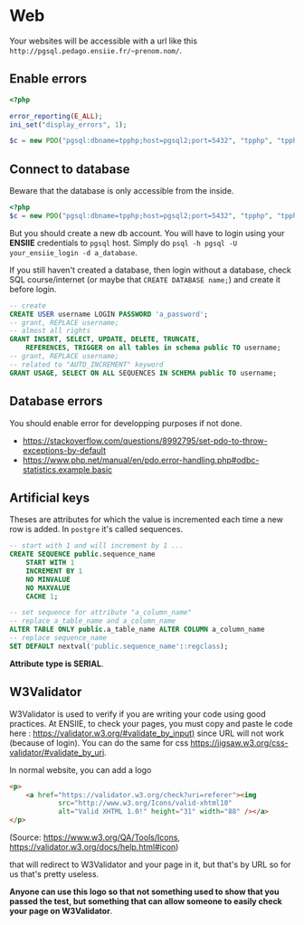 # Web

Your websites will be accessible
with a url like this ``http://pgsql.pedago.ensiie.fr/~prenom.nom/``.


## Enable errors

```php
<?php

error_reporting(E_ALL);
ini_set("display_errors", 1);

$c = new PDO("pgsql:dbname=tpphp;host=pgsql2;port=5432", "tpphp", "tpphp");
```

## Connect to database

Beware that the database is only accessible from the inside.

```php
<?php
$c = new PDO("pgsql:dbname=tpphp;host=pgsql2;port=5432", "tpphp", "tpphp");
```

But you should create a new db account. You will have to login using your
**ENSIIE** credentials to ``pgsql`` host. Simply do
``psql -h pgsql -U your_ensiie_login -d a_database``.

If you still haven't created a database, then login without a database,
check SQL course/internet (or maybe that `CREATE DATABASE name;`) and create
it before login.

```sql
-- create
CREATE USER username LOGIN PASSWORD 'a_password';
-- grant, REPLACE username;
-- almost all rights
GRANT INSERT, SELECT, UPDATE, DELETE, TRUNCATE,
    REFERENCES, TRIGGER on all tables in schema public TO username;
-- grant, REPLACE username;
-- related to "AUTO_INCREMENT" keyword
GRANT USAGE, SELECT ON ALL SEQUENCES IN SCHEMA public TO username;
```

## Database errors

You should enable error for developping purposes if not done.

* <https://stackoverflow.com/questions/8992795/set-pdo-to-throw-exceptions-by-default> 
* <https://www.php.net/manual/en/pdo.error-handling.php#odbc-statistics.example.basic>

## Artificial keys

Theses are attributes for which the value is incremented each time a new row
is added. In ``postgre`` it's called sequences.

```sql
-- start with 1 and will increment by 1 ...
CREATE SEQUENCE public.sequence_name
    START WITH 1
    INCREMENT BY 1
    NO MINVALUE
    NO MAXVALUE
    CACHE 1;

-- set sequence for attribute "a_column_name"
-- replace a_table_name and a_column_name
ALTER TABLE ONLY public.a_table_name ALTER COLUMN a_column_name
-- replace sequence_name
SET DEFAULT nextval('public.sequence_name'::regclass);
```

**Attribute type is SERIAL**.

## W3Validator

W3Validator is used to verify if you are writing your code using good practices.
At ENSIIE, to check your pages, you must copy and paste le code here :
<https://validator.w3.org/#validate_by_input)> since URL will not work (because
of login). You can do the same for css <https://jigsaw.w3.org/css-validator/#validate_by_uri>.

In normal website, you can add a logo

```html
<p>
    <a href="https://validator.w3.org/check?uri=referer"><img
            src="http://www.w3.org/Icons/valid-xhtml10"
            alt="Valid XHTML 1.0!" height="31" width="88" /></a>
</p>
```

(Source: <https://www.w3.org/QA/Tools/Icons>, <https://validator.w3.org/docs/help.html#icon>)

that will redirect to W3Validator and your page in it, but that's by URL so
for us that's pretty useless.

**Anyone can use this logo so that not something used to show that you passed
the test, but something that can allow someone to easily check your page
on W3Validator**.
